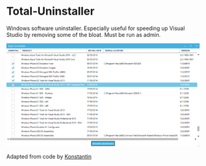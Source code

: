 # Total-Uninstaller

Windows software uninstaller. Especially useful for speeding up Visual Studio by removing some of the bloat. Must be run as admin.

![screenshot](TotalUninstaller/img/screenshot.png)

Adapted from code by [Konstantin](https://totaluninstaller.codeplex.com/)

